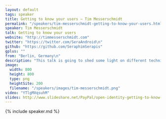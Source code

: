 ```yaml
---
layout: default
tags: speaker
title: Getting to know your users – Tim Messerschmidt
permalink: "/speakers/tim-messerschmidt-getting-to-know-your-users.html"
speaker: Tim Messerschmidt
talk: Getting to know your users
website: "http://timmesserschmidt.com"
twitter: "https://twitter.com/SeraAndroid\n"
github: "https://github.com/SeraphimSerapis"
gplus: ""
from: "Berlin, Germany\n"
description: "This talk is going to shed some light on different techniques that help to authenticate users in your service via methods such as Basic Authentication and more advanced technologies like OAuth 2.0 and OpenID Connect. Best practices will be presented and (dis-)advantages are going to be discussed.\n \nChoosing the right identity provider (like Facebook, Twitter, PayPal or Google Plus) can be difficult and there are different scenarios where it makes more or less sense to implement them. After leaving this session, the audience will have a broad overview of this topic and should be able to provide their users with a nice experience."
image:
  width: 800
  height: 800
  type: png
  heightSite: 200
  filename: "/speakers/images/tim-messerschmidt.png"
video: "YTlgMXqsuhM"
slides: http://www.slideshare.net/PayPal/open-identity-getting-to-know-your-users
---
```


{% include speaker.md %}
